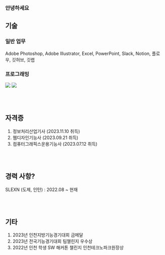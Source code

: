 ### 안녕하세요

## 기술

### 일반 업무
Adobe Photoshop, Adobe Illustrator, Excel, PowerPoint, Slack, Notion, 플로우, 깃허브, 깃랩

### 프로그래밍
<img src="https://img.shields.io/badge/javascript-F7DF1E?style=for-the-badge&logo=javascript&logoColor=white"> <img src="https://img.shields.io/badge/nodedotjs-339933?style=for-the-badge&logo=nodedotjs&logoColor=white">

<br>
<br>

## 자격증
1. 정보처리산업기사 (2023.11.10 취득)
2. 웹디자인기능사 (2023.09.21 취득)
3. 컴퓨터그래픽스운용기능사 (2023.07.12 취득)

<br>
<br>

## 경력 사항?
SLEXN (도제, 인턴) : 2022.08 ~ 현재

<br>
<br>

## 기타
1. 2023년 인천지방기능경기대회 금메달
2. 2023년 전국기능경기대회 팀챌린지 우수상
3. 2022년 인천 학생 SW 해커톤 챌린지 인천테크노파크원장상
